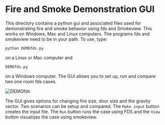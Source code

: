 # Fire and Smoke Demonstration GUI

This directory contains a python gui and associated files used for demonstrating fire and smoke behavior using fds and Smokeview.  This works on Windows, Mac and Linux computers.  The programs fds and smokeview need to be in your path.  To use, type:

```python DEMOfds.py```

on a Linux or Mac computer and

```DEMOfds.py```

on a Windows computer. The GUI allows you to set up, run and compare two one room fds cases.  

![DEMOfds](https://github.com/firemodels/smv/assets/12403014/9eb5173a-6be1-4b20-ae18-5c0e9083ea14)

The GUI gives options for changing fire size, door size and the gravity vector.  Two scenarios can be setup and compared. The `Make input` button creates the input file.  The `Run` button runs the case using FDS and the `View` button visualizes the case using smokeview.
